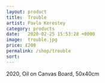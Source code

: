 ```yaml
---
layout: product
title:  Trouble
artist: Pavlo Kerestey
category: products
date:   2020-02-25 15:53:28 +0000
image:  trouble.jpg
price: £200
permalink: /shop/trouble
sort: 
---
```

2020, Oil on Canvas Board, 50x40cm
